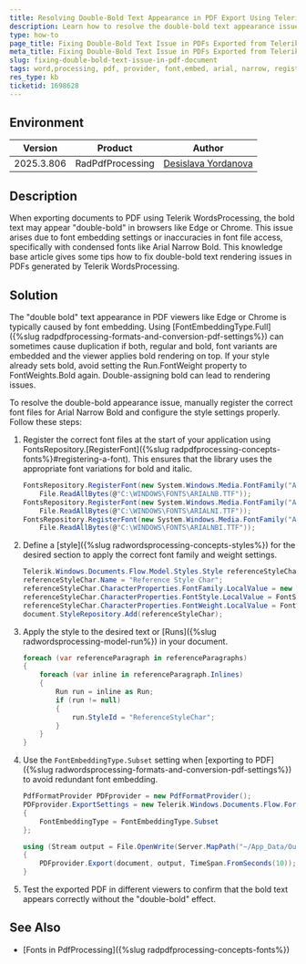 ```yaml
---
title: Resolving Double-Bold Text Appearance in PDF Export Using Telerik Document Processing
description: Learn how to resolve the double-bold text appearance issue in PDFs generated by Telerik WordsProcessing using font registration and style configuration.
type: how-to
page_title: Fixing Double-Bold Text Issue in PDFs Exported from Telerik WordsProcessing
meta_title: Fixing Double-Bold Text Issue in PDFs Exported from Telerik WordsProcessing
slug: fixing-double-bold-text-issue-in-pdf-document
tags: word,processing, pdf, provider, font,embed, arial, narrow, register, bold
res_type: kb
ticketid: 1698628
---
```


## Environment

| Version | Product | Author | 
| ---- | ---- | ---- | 
| 2025.3.806| RadPdfProcessing |[Desislava Yordanova](https://www.telerik.com/blogs/author/desislava-yordanova)| 

## Description

When exporting documents to PDF using Telerik WordsProcessing, the bold text may appear "double-bold" in browsers like Edge or Chrome. This issue arises due to font embedding settings or inaccuracies in font file access, specifically with condensed fonts like Arial Narrow Bold.
This knowledge base article gives some tips how to fix double-bold text rendering issues in PDFs generated by Telerik WordsProcessing.

## Solution

The "double bold" text appearance in PDF viewers like Edge or Chrome is typically caused by font embedding. Using [FontEmbeddingType.Full]({%slug radpdfprocessing-formats-and-conversion-pdf-settings%}) can sometimes cause duplication if both, regular and bold, font variants are embedded and the viewer applies bold rendering on top. If your style already sets bold, avoid setting the Run.FontWeight property to FontWeights.Bold again. Double-assigning bold can lead to rendering issues.

To resolve the double-bold appearance issue, manually register the correct font files for Arial Narrow Bold and configure the style settings properly. Follow these steps:

1. Register the correct font files at the start of your application using FontsRepository.[RegisterFont]({%slug radpdfprocessing-concepts-fonts%}#registering-a-font). This ensures that the library uses the appropriate font variations for bold and italic.

   ```csharp
   FontsRepository.RegisterFont(new System.Windows.Media.FontFamily("Arial Narrow"), FontStyles.Normal, FontWeights.Bold,
       File.ReadAllBytes(@"C:\WINDOWS\FONTS\ARIALNB.TTF"));
   FontsRepository.RegisterFont(new System.Windows.Media.FontFamily("Arial Narrow"), FontStyles.Italic, FontWeights.Normal,
       File.ReadAllBytes(@"C:\WINDOWS\FONTS\ARIALNI.TTF"));
   FontsRepository.RegisterFont(new System.Windows.Media.FontFamily("Arial Narrow"), FontStyles.Italic, FontWeights.Bold,
       File.ReadAllBytes(@"C:\WINDOWS\FONTS\ARIALNBI.TTF"));
   ```

2. Define a [style]({%slug radwordsprocessing-concepts-styles%}) for the desired section to apply the correct font family and weight settings.

   ```csharp
   Telerik.Windows.Documents.Flow.Model.Styles.Style referenceStyleChar = new Telerik.Windows.Documents.Flow.Model.Styles.Style("ReferenceStyleChar", StyleType.Character);
   referenceStyleChar.Name = "Reference Style Char";
   referenceStyleChar.CharacterProperties.FontFamily.LocalValue = new ThemableFontFamily("Arial Narrow");
   referenceStyleChar.CharacterProperties.FontStyle.LocalValue = FontStyles.Normal;
   referenceStyleChar.CharacterProperties.FontWeight.LocalValue = FontWeights.Bold;
   document.StyleRepository.Add(referenceStyleChar);
   ```

3. Apply the style to the desired text or [Runs]({%slug radwordsprocessing-model-run%}) in your document.

   ```csharp
   foreach (var referenceParagraph in referenceParagraphs)
   {
       foreach (var inline in referenceParagraph.Inlines)
       {
           Run run = inline as Run;
           if (run != null)
           {
               run.StyleId = "ReferenceStyleChar";
           }
       }
   }
   ```

4. Use the `FontEmbeddingType.Subset` setting when [exporting to PDF]({%slug radwordsprocessing-formats-and-conversion-pdf-settings%}) to avoid redundant font embedding.

   ```csharp
   PdfFormatProvider PDFprovider = new PdfFormatProvider();
   PDFprovider.ExportSettings = new Telerik.Windows.Documents.Flow.FormatProviders.Pdf.Export.PdfExportSettings
   {
       FontEmbeddingType = FontEmbeddingType.Subset
   };

   using (Stream output = File.OpenWrite(Server.MapPath("~/App_Data/Output.pdf")))
   {
       PDFprovider.Export(document, output, TimeSpan.FromSeconds(10));
   }
   ```

5. Test the exported PDF in different viewers to confirm that the bold text appears correctly without the "double-bold" effect.

## See Also

- [Fonts in PdfProcessing]({%slug radpdfprocessing-concepts-fonts%})


